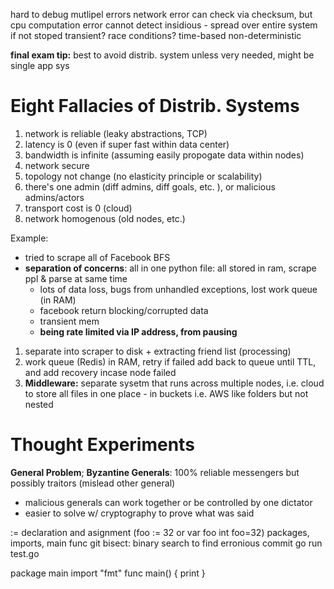 hard to debug mutlipel errors
network error can check via checksum, but cpu computation error cannot detect
insidious - spread over entire system if not stoped
transient? race conditions? time-based non-deterministic

**final exam tip:** best to avoid distrib. system unless very needed, might be single app sys

# Eight Fallacies of Distrib. Systems
1. network is reliable (leaky abstractions, TCP)
2. latency is 0 (even if super fast within data center)
3. bandwidth is infinite (assuming easily propogate data within nodes)
4. network secure
5. topology not change (no elasticity principle or scalability)
6. there's one admin (diff admins, diff goals, etc. ), or malicious admins/actors
7. transport cost is 0 (cloud)
8. network homogenous (old nodes, etc.)

Example:
- tried to scrape all of Facebook BFS
- **separation of concerns**: all in one python file: all stored in ram, scrape ppl & parse at same time
	- lots of data loss, bugs from unhandled exceptions, lost work queue (in RAM)
	- facebook return blocking/corrupted data
	- transient mem
	- **being rate limited via IP address, from pausing**
1. separate into scraper to disk + extracting friend list (processing)
2. work queue (Redis) in RAM, retry if failed add back to queue until TTL, and add recovery incase node failed
3. **Middleware:** separate sysetm that runs across multiple nodes, i.e. cloud to store all files in one place - in buckets i.e. AWS like folders but not nested

# Thought Experiments
**General Problem**; 
**Byzantine Generals**: 100% reliable messengers but possibly traitors (mislead other general)
- malicious generals can work together or be controlled by one dictator
- easier to solve w/ cryptography to prove what was said








:= declaration and asignment (foo := 32 or var foo int foo=32)
packages, imports, main func
git bisect: binary search to find erronious commit
go run test.go

package main
import "fmt"
func main() {
	print
}